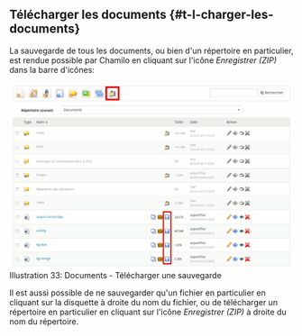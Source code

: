 ## Télécharger les documents {#t-l-charger-les-documents}

La sauvegarde de tous les documents, ou bien d&#039;un répertoire en particulier, est rendue possible par Chamilo en cliquant sur l&#039;icône _Enregistrer (ZIP)_ dans la barre d&#039;icônes:

![](../assets/graficos24.png)Illustration 33: Documents - Télécharger une sauvegarde

Il est aussi possible de ne sauvegarder qu&#039;un fichier en particulier en cliquant sur la disquette à droite du nom du fichier, ou de télécharger un répertoire en particulier en cliquant sur l&#039;icône _Enregistrer (ZIP)_ à droite du nom du répertoire.